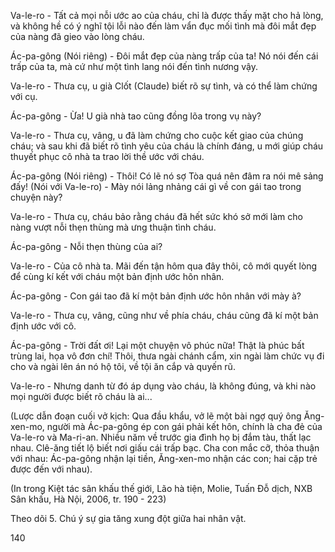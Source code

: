 Va-le-ro - Tất cả mọi nỗi ước ao của cháu, chỉ là được thấy mặt cho hả lòng, và không hề có ý nghĩ tội lỗi nào đến làm vẩn đục mối tình mà đôi mắt đẹp của nàng đã gieo vào lòng cháu.

Ác-pa-gông (Nói riêng) - Đôi mắt đẹp của nàng trấp của ta! Nó nói đến cái trấp của ta, mà cứ như một tình lang nói đến tình nương vậy.

Va-le-ro - Thưa cụ, u già Clốt (Claude) biết rõ sự tình, và có thể làm chứng với cụ.

Ác-pa-gông - Ừa! U già nhà tao cũng đồng lõa trong vụ này?

Va-le-ro - Thưa cụ, vâng, u đã làm chứng cho cuộc kết giao của chúng cháu; và sau khi đã biết rõ tình yêu của cháu là chính đáng, u mới giúp cháu thuyết phục cô nhà ta trao lời thề ước với cháu.

Ác-pa-gông (Nói riêng) - Thôi! Có lẽ nó sợ Tòa quá nên đâm ra nói mê sảng đấy! (Nói với Va-le-ro) - Mày nói lảng nhảng cái gì về con gái tao trong chuyện này?

Va-le-ro - Thưa cụ, cháu bảo rằng cháu đã hết sức khó sở mới làm cho nàng vượt nỗi thẹn thùng mà ưng thuận tình cháu.

Ác-pa-gông - Nỗi thẹn thùng của ai?

Va-le-ro - Của cô nhà ta. Mãi đến tận hôm qua đây thôi, cô mới quyết lòng để cùng kí kết với cháu một bản định ước hôn nhân.

Ác-pa-gông - Con gái tao đã kí một bản định ước hôn nhân với mày à?

Va-le-ro - Thưa cụ, vâng, cũng như về phía cháu, cháu cũng đã kí một bản định ước với cô.

Ác-pa-gông - Trời đất ơi! Lại một chuyện vô phúc nữa! Thật là phúc bất trùng lai, họa vô đơn chí! Thôi, thưa ngài chánh cẩm, xin ngài làm chức vụ đi cho và ngài lên án nó hộ tôi, về tội ăn cắp và quyến rũ.

Va-le-ro - Nhưng danh từ đó áp dụng vào cháu, là không đúng, và khi nào mọi người được biết rõ cháu là ai...

(Lược dẫn đoạn cuối vở kịch: Qua đầu khẩu, vở lẽ một bài ngợ quý ông Ăng-xen-mo, người mà Ác-pa-gông ép con gái phải kết hôn, chính là cha đẻ của Va-le-ro và Ma-ri-an. Nhiều năm về trước gia đình họ bị đắm tàu, thất lạc nhau. Clê-ăng tiết lộ biết nơi giấu cái trấp bạc. Cha con mắc cỡ, thỏa thuận với nhau: Ác-pa-gông nhận lại tiền, Ăng-xen-mo nhận các con; hai cặp trẻ được đến với nhau).

(In trong Kiệt tác sân khấu thế giới, Lão hà tiện, Molie, Tuấn Đỗ dịch, NXB Sân khấu, Hà Nội, 2006, tr. 190 - 223)

Theo dõi
5. Chú ý sự gia tăng xung đột giữa hai nhân vật.

140